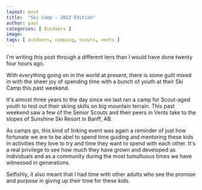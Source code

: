 ```yaml
---
layout: post
title:  "Ski Camp - 2022 Edition"
author: paul
categories: [ Outdoors ]
image: 
tags: [ outdoors, camping, scouts, vents ]
---
```

I'm writing this post through a different lens than I would have done twenty four hours ago. 

With everything going on in the world at present, there is some guilt mixed in with the sheer joy of spending time with a bunch of youth at their Ski Camp this past weekend. 

It's almost three years to the day since we last ran a camp for Scout-aged youth to test out their skiing skills on big mountain terrain. This past weekend saw a few of the Senior Scouts and their peers in Vents take to the slopes of Sunshine Ski Resort in Banff, AB.

As camps go, this kind of linking event was again a reminder of just how fortunate we are to be abel to spend time guiding and mentoring these kids in activities they love to try and time they want to spend with each other. It's a real privilege to see how much they have grown and developed as individuals and as a community during the most tumultuous times we have witnessed in generations.

Selfishly, it also meant that I had time with other adults who see the promise and purpose in giving up their time for these kids. 



